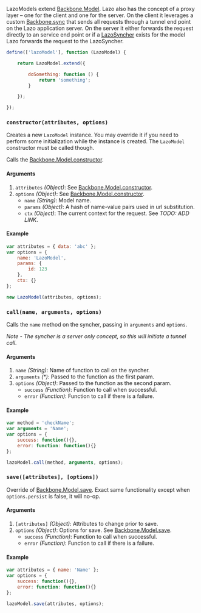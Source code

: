 LazoModels extend [Backbone.Model](http://backbonejs.org/#Model). Lazo also has the concept of a proxy
layer – one for the client and one for the server. On the client it leverages a custom
[Backbone.sync](http://backbonejs.org/#Sync) that sends all requests through a tunnel end
point on the Lazo application server. On the server it either forwards the request directly
to an service end point or if a [LazoSyncher](LazoSyncher.md) exists for the model Lazo forwards
the request to the LazoSyncher.


```js
define(['lazoModel'], function (LazoModel) {

    return LazoModel.extend({

        doSomething: function () {
            return 'something';
        }

    });

});
```

### `constructor(attributes, options)`

Creates a new `LazoModel` instance.
You may override it if you need to perform some initialization while the instance is created.
The `LazoModel` constructor must be called though.

Calls the [Backbone.Model.constructor](http://backbonejs.org/#Model-constructor).

#### Arguments
1. `attributes` *(Object)*: See [Backbone.Model.constructor](http://backbonejs.org/#Model-constructor).
1. `options` *(Object)*: See [Backbone.Model.constructor](http://backbonejs.org/#Model-constructor).
    - `name` *(String)*: Model name.
    - `params` *(Object)*: A hash of name-value pairs used in url substitution.
    - `ctx` *(Object)*: The current context for the request. See *TODO: ADD LINK*.

#### Example
```js
var attributes = { data: 'abc' };
var options = {
    name: 'LazoModel',
    params: {
        id: 123
    },
    ctx: {}
};

new LazoModel(attributes, options);
```


### `call(name, arguments, options)`

Calls the `name` method on the syncher, passing in `arguments` and `options`.

*Note - The syncher is a server only concept, so this will initiate a tunnel call.*

#### Arguments
1. `name` *(String)*: Name of function to call on the syncher.
1. `arguments` *(&#42;)*: Passed to the function as the first param.
1. `options` *(Object)*: Passed to the function as the second param.
    - `success` *(Function)*: Function to call when successful.
    - `error` *(Function)*: Function to call if there is a failure.

#### Example
```js
var method = 'checkName';
var arguments = 'Name';
var options = {
    success: function(){},
    error: function: function(){}
};

lazoModel.call(method, arguments, options);
```


### `save([attributes], [options])`

Override of [Backbone.Model.save](http://backbonejs.org/#Model-save).
Exact same functionality except when `options.persist` is false, it will no-op.

#### Arguments
1. `[attributes]` *(Object)*: Attributes to change prior to save.
1. `options` *(Object)*: Options for save. See [Backbone.Model.save](http://backbonejs.org/#Model-save).
    - `success` *(Function)*: Function to call when successful.
    - `error` *(Function)*: Function to call if there is a failure.

#### Example
```js
var attributes = { name: 'Name' };
var options = {
    success: function(){},
    error: function: function(){}
};

lazoModel.save(attributes, options);
```

